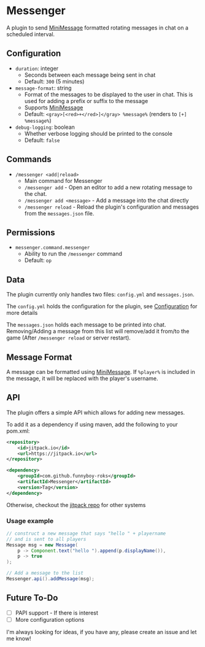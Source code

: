 # Messenger

A plugin to send
[MiniMessage](https://docs.advntr.dev/minimessage/format.html) formatted
rotating messages in chat on a scheduled interval.

## Configuration

- `duration`: integer
    - Seconds between each message being sent in chat
    - Default: `300` (5 minutes)
- `message-format`: string
    - Format of the messages to be displayed to the user in chat.  This
      is used for adding a prefix or suffix to the message
    - Supports [MiniMessage](https://docs.advntr.dev/minimessage/format.html)
    - Default: `<gray>[<red>+</red>]</gray> %message%` (renders to `[+] %message%`)
- `debug-logging`: boolean
    - Whether verbose logging should be printed to the console
    - Default: `false`

## Commands

- `/messenger <add|reload>`
    - Main command for Messenger
    - `/messenger add` - Open an editor to add a new rotating message to
      the chat.
    - `/messenger add <message>` - Add a message into the chat directly
    - `/messenger reload` - Reload the plugin's configuration and
      messages from the `messages.json` file.

## Permissions

- `messenger.command.messenger`
    - Ability to run the `/messenger` command
    - Default: `op`

## Data

The plugin currently only handles two files: `config.yml` and
`messages.json`.

The `config.yml` holds the configuration for the plugin, see
[Configuration](#configuration) for more details

The `messages.json` holds each message to be printed into chat.
Removing/Adding a message from this list will remove/add it from/to the
game (After `/messenger reload` or server restart).

## Message Format

A message can be formatted using
[MiniMessage](https://docs.advntr.dev/minimessage/format.html).  If
`%player%` is included in the message, it will be replaced with the
player's username.

## API

The plugin offers a simple API which allows for adding new messages.

To add it as a dependency if using maven, add the following to your pom.xml:

```xml
<repository>
    <id>jitpack.io</id>
    <url>https://jitpack.io</url>
</repository>

<dependency>
    <groupId>com.github.funnyboy-roks</groupId>
    <artifactId>Messenger</artifactId>
    <version>Tag</version>
</dependency>
```

Otherwise, checkout the [jitpack repo](https://jitpack.io/#funnyboy-roks/Messenger/1.0) for other systems

### Usage example

```java
// construct a new message that says "hello " + playername
// and is sent to all players
Message msg = new Message(
    p -> Component.text("hello ").append(p.displayName()),
    p -> true
);

// Add a message to the list
Messenger.api().addMessage(msg);
```

## Future To-Do

- [ ] PAPI support - If there is interest
- [ ] More configuration options

I'm always looking for ideas, if you have any, please create an issue
and let me know!
